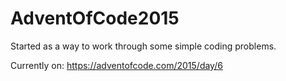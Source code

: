 # AdventOfCode2015

Started as a way to work through some simple coding problems.

Currently on: https://adventofcode.com/2015/day/6
